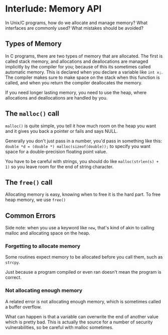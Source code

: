# Interlude: Memory API

In Unix/C programs, how do we allocate and manage memory? What interfaces are commonly used? What mistakes should be avoided?

## Types of Memory

In C programs, there are two types of memory that are allocated. The first is called stack memory, and allocations and deallocations are managed implicitly by the compiler for you; because of this its sometimes called automatic memory. This is declared when you declare a variable like `int x;`. The compiler makes sure to make space on the stack when this function is called, and when you return the compiler deallocates the memory.

If you need longer lasting memory, you need to use the heap, where allocations and deallocations are handled by you.

## The `malloc()` call

`malloc()` is quite simple, you tell it how much room on the heap you want and it gives you back a pointer or fails and says NULL.

Generally you don't just pass in a number, you'd pass in something like this: `double *d = (double *) malloc(sizeof(double));` to specify you want space for a double-precision floating point value.

You have to be careful with strings, you should do like `malloc(strlen(s) + 1)` so you leave room for the end of string character.

## The `free()` call

Allocating memory is easy, knowing when to free it is the hard part. To free heap memory, we use `free()`

## Common Errors

Side note: when you use a keyword like `new`, that's kind of akin to calling malloc and allocating space on the heap.

### Forgetting to allocate memory

Some routines expect memory to be allocated before you call them, such as `strcpy`.

Just because a program compiled or even ran doesn't mean the program is correct.

### Not allocating enough memory

A related error is not allocating enough memory, which is sometimes called a buffer overflow.

What can happen is that a variable can overwrite the end of another value which is pretty bad. This is actually the source for a number of security vulnerabilities, so be careful with malloc sometimes.
